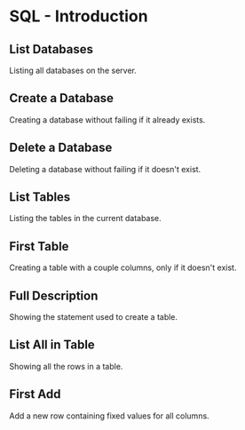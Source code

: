 # SQL - Introduction

## List Databases
Listing all databases on the server.

## Create a Database
Creating a database without failing if it already exists.

## Delete a Database
Deleting a database without failing if it doesn't exist.

## List Tables
Listing the tables in the current database.

## First Table
Creating a table with a couple columns, only if it doesn't exist.

## Full Description
Showing the statement used to create a table.

## List All in Table
Showing all the rows in a table.

## First Add
Add a new row containing fixed values for all columns.
